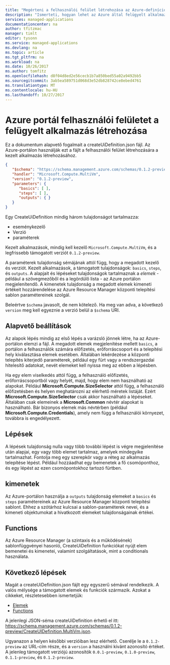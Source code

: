 ```yaml
---
title: "Megérteni a felhasználói felület létrehozása az Azure-definíció kezelt alkalmazások |} Microsoft Docs"
description: "Ismerteti, hogyan lehet az Azure által felügyelt alkalmazások felhasználói felületi-meghatározások létrehozása"
services: managed-applications
documentationcenter: na
author: tfitzmac
manager: timlt
editor: tysonn
ms.service: managed-applications
ms.devlang: na
ms.topic: article
ms.tgt_pltfrm: na
ms.workload: na
ms.date: 10/26/2017
ms.author: tomfitz
ms.openlocfilehash: d8f04d8ed2e56cecb1b7a850bed55a02a9492bb5
ms.sourcegitcommit: 3ab5ea589751d068d3e52db828742ce8ebed4761
ms.translationtype: MT
ms.contentlocale: hu-HU
ms.lasthandoff: 10/27/2017
---
```

# <a name="create-azure-portal-user-interface-for-your-managed-application"></a>Azure portál felhasználói felületet a felügyelt alkalmazás létrehozása
Ez a dokumentum alapvető fogalmait a createUiDefinition.json fájl. Az Azure-portálon használják ezt a fájlt a felhasználói felület létrehozására a kezelt alkalmazás létrehozásához.

```json
{
   "$schema": "https://schema.management.azure.com/schemas/0.1.2-preview/CreateUIDefinition.MultiVm.json",
   "handler": "Microsoft.Compute.MultiVm",
   "version": "0.1.2-preview",
   "parameters": {
      "basics": [ ],
      "steps": [ ],
      "outputs": { }
   }
}
```

Egy CreateUiDefinition mindig három tulajdonságot tartalmazza: 

* eseménykezelő
* Verzió
* paraméterek

Kezelt alkalmazások, mindig kell kezelő `Microsoft.Compute.MultiVm`, és a legfrissebb támogatott verziót `0.1.2-preview`.

A paraméterek tulajdonság sémájának attól függ, hogy a megadott kezelő és verziót. Kezelt alkalmazások, a támogatott tulajdonságok: `basics`, `steps`, és `outputs`. A alapjait és lépéseket tulajdonságok tartalmaznak a _elemek_ - például a szövegmezőből és a legördülő lista - az Azure portálon megjelenítendő. A kimenetek tulajdonság a megadott elemek kimeneti értékeit hozzárendelése az Azure Resource Manager központi telepítési sablon paramétereinek szolgál.

Beleértve `$schema` javasolt, de nem kötelező. Ha meg van adva, a következő `version` meg kell egyeznie a verzió belül a `$schema` URI.

## <a name="basics"></a>Alapvető beállítások
Az alapok lépés mindig az első lépés a varázsló jönnek létre, ha az Azure-portálon elemzi a fájl. A megadott elemek megjelenítése mellett `basics`, a portálon a felhasználók számára előfizetés, erőforráscsoport és a telepítési hely kiválasztása elemek esetében. Általában lekérdezése a központi telepítés kiterjedő paraméterek, például egy fürt vagy a rendszergazdai hitelesítő adatokat, nevét elemeket kell nyissa meg az ebben a lépésben.

Ha egy elem viselkedés attól függ, a felhasználó előfizetés, erőforráscsoportból vagy helyét, majd, hogy elem nem használható az alapokat. Például **Microsoft.Compute.SizeSelector** attól függ, a felhasználó előfizetésben és helyen meghatározni az elérhető méretek listáját. Ezért **Microsoft.Compute.SizeSelector** csak akkor használható a lépéseket. Általában csak elemeinek a **Microsoft.Common** névtér alapokat is használható. Bár bizonyos elemek más névtérben (például **Microsoft.Compute.Credentials**), amely nem függ a felhasználói környezet, továbbra is engedélyezett.

## <a name="steps"></a>Lépések
A lépések tulajdonság nulla vagy több további lépést is végre megjelenítése után alapjai, egy vagy több elemet tartalmaz, amelyek mindegyike tartalmazhat. Fontolja meg egy szerepkör vagy a réteg az alkalmazás telepítése lépést. Például hozzáadhat egy bemenetek a fő csomóponthoz, és egy lépést az ezen csomópontokhoz tartozó fürtben.

## <a name="outputs"></a>kimenetek
Az Azure-portálon használja a `outputs` tulajdonság elemeket a `basics` és `steps` paramétereinek az Azure Resource Manager központi telepítési sablont. Ehhez a szótárhoz kulcsai a sablon-paraméterek nevei, és a kimeneti objektumokat a hivatkozott elemeket tulajdonságainak értékei.

## <a name="functions"></a>Functions
Az Azure Resource Manager (a szintaxis és a működésének) sablonfüggvényei hasonló, CreateUiDefinition funkciókat nyújt elem bemenetei és kimenetei, valamint szolgáltatások, mint a conditionals használata.

## <a name="next-steps"></a>Következő lépések
Magát a createUiDefinition.json fájlt egy egyszerű sémával rendelkezik. A valós mélysége a támogatott elemek és funkciók származik. Azokat a cikkeket, részletesebben ismertetjük:

- [Elemek](create-uidefinition-elements.md)
- [Functions](create-uidefinition-functions.md)

A jelenlegi JSON-séma createUiDefinition érhető el itt: https://schema.management.azure.com/schemas/0.1.2-preview/CreateUIDefinition.MultiVm.json. 

Ugyanazon a helyen későbbi verzióiban lesz elérhető. Cserélje le a `0.1.2-preview` az URL-cím része, és a `version` a használni kívánt azonosító értéket. A jelenleg támogatott verziójú azonosítók `0.0.1-preview`, `0.1.0-preview`, `0.1.1-preview`, és `0.1.2-preview`.